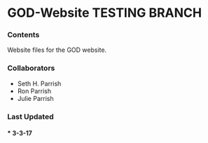 # GOD-Website TESTING BRANCH

### Contents
Website files for the GOD website.

### Collaborators
  * Seth H. Parrish
  * Ron Parrish
  * Julie Parrish
  
### Last Updated
#### * 3-3-17
